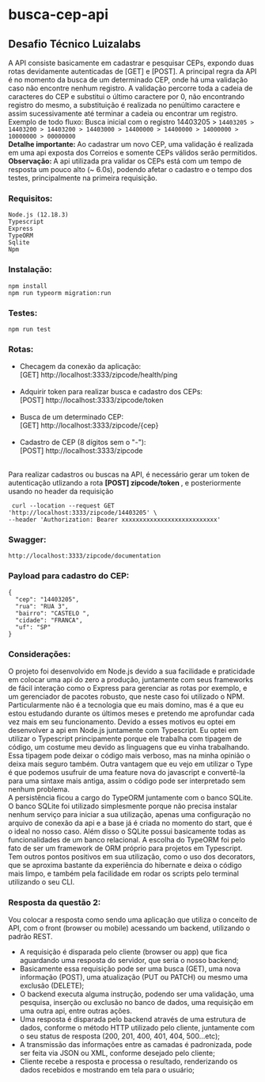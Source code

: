 # busca-cep-api
## Desafio Técnico Luizalabs ##

A API consiste basicamente em cadastrar e pesquisar CEPs, expondo duas rotas devidamente autenticadas de [GET] e [POST]. A principal regra da API é no momento da busca de um determinado CEP, onde há uma validação caso não encontre nenhum registro. A validação percorre toda a cadeia de caracteres do CEP e substitui o último caractere por 0, não encontrando registro do mesmo, a substituição é realizada no penúltimo caractere e assim sucessivamente até terminar a cadeia ou encontrar um registro. <br>
Exemplo de todo fluxo: Busca inicial com o registro 14403205 > `14403205 > 14403200 > 14403200 > 14403000 > 14400000 > 14400000 > 14000000 > 10000000 > 00000000` <br>
<b> Detalhe importante: </b> Ao cadastrar um novo CEP, uma validação é realizada em uma api exposta dos Correios e somente CEPs válidos serão permitidos. <br>
<b> Observação: </b> A api utilizada pra validar os CEPs está com um tempo de resposta um pouco alto (~ 6.0s), podendo afetar o cadastro e o tempo dos testes, principalmente na primeira requisição.

### Requisitos: ###
```
Node.js (12.18.3) 
Typescript
Express
TypeORM
Sqlite
Npm
```

### Instalação: ###
```
npm install
npm run typeorm migration:run
```
### Testes: ###
```
npm run test
```

### Rotas: ###
- Checagem da conexão da aplicação: <br>
[GET]  http://localhost:3333/zipcode/health/ping <br><br>
- Adquirir token para realizar busca e cadastro dos CEPs: <br>
[POST] http://localhost:3333/zipcode/token <br><br>
- Busca de um determinado CEP: <br>
[GET]  http://localhost:3333/zipcode/{cep} <br><br>
- Cadastro de CEP (8 dígitos sem o "-"): <br>
[POST] http://localhost:3333/zipcode <br><br>

Para realizar cadastros ou buscas na API, é necessário gerar um token de autenticação utlizando a rota <b> [POST] zipcode/token </b>, e posteriormente usando no header da requisição 
```
 curl --location --request GET 'http://localhost:3333/zipcode/14403205' \
--header 'Authorization: Bearer xxxxxxxxxxxxxxxxxxxxxxxxxxx' 

```
### Swagger: ###
```
http://localhost:3333/zipcode/documentation
```

### Payload para cadastro do CEP: ###
```
{
  "cep": "14403205",
  "rua": "RUA 3",
  "bairro": "CASTELO ",
  "cidade": "FRANCA",
  "uf": "SP"
}
```

### Considerações: ###
O projeto foi desenvolvido em Node.js devido a sua facilidade e praticidade em colocar uma api do zero a produção, juntamente com seus frameworks de fácil interação como o Express para gerenciar as rotas por exemplo, e um gerenciador de pacotes robusto, que neste caso foi utilizado o NPM. <br>
Particularmente não é a tecnologia que eu mais domino, mas é a que eu estou estudando durante os últimos meses e pretendo me aprofundar cada vez mais em seu funcionamento. Devido a esses motivos eu optei em desenvolver a api em Node.js juntamente com Typescript. Eu optei em utilizar o Typescript principamente porque ele trabalha com tipagem de código, um costume meu devido as linguagens que eu vinha trabalhando. Essa tipagem pode deixar o código mais verboso, mas na minha opinião o deixa mais seguro também. Outra vantagem que eu vejo em utilizar o Type é que podemos usufruir de uma feature nova do javascript e convertê-la para uma sintaxe mais antiga, assim o código pode ser interpretado sem nenhum problema. <br>
A persistência ficou a cargo do TypeORM juntamente com o banco SQLite. O banco SQLite foi utilizado simplesmente porque não precisa instalar nenhum serviço para iniciar a sua utilização, apenas uma configuração no arquivo de conexão da api e a base já é criada no momento do start, que é o ideal no nosso caso. Além disso o SQLite possui basicamente todas as funcionalidades de um banco relacional. A escolha do TypeORM foi pelo fato de ser um framework de ORM próprio para projetos em Typescript. Tem outros pontos positivos em sua utilização, como o uso dos decorators, que se aproxima bastante da experiência do hibernate e deixa o código mais limpo, e também pela facilidade em rodar os scripts pelo terminal utilizando o seu CLI.

### Resposta da questão 2: ###
Vou colocar a resposta como sendo uma aplicação que utiliza o conceito de API, com o front (browser ou mobile) acessando um backend, utilizando o padrão REST.
- A requisição é disparada pelo cliente (browser ou app) que fica aguardando uma resposta do servidor, que seria o nosso backend;
- Basicamente essa requisição pode ser uma busca (GET), uma nova informação (POST), uma atualização (PUT ou PATCH) ou mesmo uma exclusão (DELETE);
- O backend executa alguma instrução, podendo ser uma validação, uma pesquisa, inserção ou exclusão no banco de dados, uma requisição em uma outra api, entre outras ações.
- Uma resposta é disparada pelo backend através de uma estrutura de dados, conforme o método HTTP utilizado pelo cliente, juntamente com o seu status de resposta (200, 201, 400, 401, 404, 500...etc);
- A transmissão das informações entre as camadas é padronizada, pode ser feita via JSON ou XML, conforme desejado pelo cliente;
- Cliente recebe a resposta e processa o resultado, renderizando os dados recebidos e mostrando em tela para o usuário;

